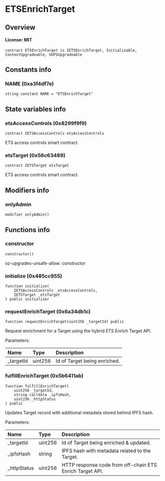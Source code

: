 # ETSEnrichTarget

## Overview

#### License: MIT

```solidity
contract ETSEnrichTarget is IETSEnrichTarget, Initializable, ContextUpgradeable, UUPSUpgradeable
```


## Constants info

### NAME (0xa3f4df7e)

```solidity
string constant NAME = "ETSEnrichTarget"
```


## State variables info

### etsAccessControls (0x8299f9f9)

```solidity
contract IETSAccessControls etsAccessControls
```

ETS access controls smart contract.
### etsTarget (0x56c63489)

```solidity
contract IETSTarget etsTarget
```

ETS access controls smart contract.
## Modifiers info

### onlyAdmin

```solidity
modifier onlyAdmin()
```


## Functions info

### constructor

```solidity
constructor()
```

oz-upgrades-unsafe-allow: constructor
### initialize (0x485cc955)

```solidity
function initialize(
    IETSAccessControls _etsAccessControls,
    IETSTarget _etsTarget
) public initializer
```


### requestEnrichTarget (0x6a34db1c)

```solidity
function requestEnrichTarget(uint256 _targetId) public
```

Request enrichment for a Target using the hybrid ETS Enrich Target API.



Parameters:

| Name      | Type    | Description                  |
| :-------- | :------ | :--------------------------- |
| _targetId | uint256 | Id of Target being enriched. |

### fulfillEnrichTarget (0x5b6411ab)

```solidity
function fulfillEnrichTarget(
    uint256 _targetId,
    string calldata _ipfsHash,
    uint256 _httpStatus
) public
```

Updates Target record with additional metadata stored behind IPFS hash.



Parameters:

| Name        | Type    | Description                                              |
| :---------- | :------ | :------------------------------------------------------- |
| _targetId   | uint256 | Id of Target being enriched & updated.                   |
| _ipfsHash   | string  | IPFS hash with metadata related to the Target.           |
| _httpStatus | uint256 | HTTP response code from off-chain ETS Enrich Target API. |
